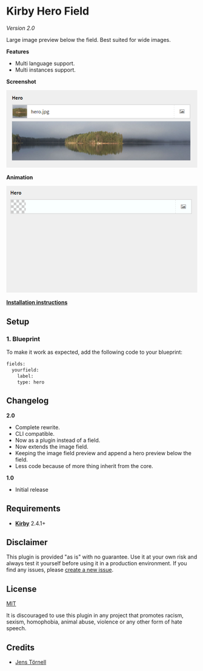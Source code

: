 # Kirby Hero Field

*Version 2.0*

Large image preview below the field. Best suited for wide images.

**Features**

- Multi language support.
- Multi instances support.

**Screenshot**

![](docs/screenshot.png)

**Animation**

![](docs/animation.gif)

**[Installation instructions](docs/install.md)**

## Setup

### 1. Blueprint

To make it work as expected, add the following code to your blueprint:

```
fields:
  yourfield:
    label: 
    type: hero
```

## Changelog

**2.0**

- Complete rewrite.
- CLI compatible.
- Now as a plugin instead of a field.
- Now extends the image field.
- Keeping the image field preview and append a hero preview below the field.
- Less code because of more thing inherit from the core. 

**1.0**

- Initial release

## Requirements

- [**Kirby**](https://getkirby.com/) 2.4.1+

## Disclaimer

This plugin is provided "as is" with no guarantee. Use it at your own risk and always test it yourself before using it in a production environment. If you find any issues, please [create a new issue](https://github.com/jenstornell/kirby-hero-field/issues/new).

## License

[MIT](https://opensource.org/licenses/MIT)

It is discouraged to use this plugin in any project that promotes racism, sexism, homophobia, animal abuse, violence or any other form of hate speech.

## Credits

- [Jens Törnell](https://github.com/jenstornell)